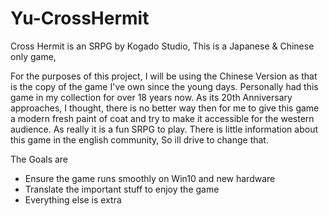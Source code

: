 # Yu-CrossHermit
Cross Hermit is an SRPG by Kogado Studio,
This is a Japanese & Chinese only game,

For the purposes of this project, I will be using the Chinese Version as that is the copy of the game I've own since the young days.
Personally had this game in my collection for over 18 years now. As its 20th Anniversary approaches, I thought, there is no better way then for me to give this game a modern fresh paint of coat and try to make it accessible for the western audience. As really it is a fun SRPG to play. There is little information about this game in the english community, So ill drive to change that.

The Goals are
- Ensure the game runs smoothly on Win10 and new hardware
- Translate the important stuff to enjoy the game
- Everything else is extra 
